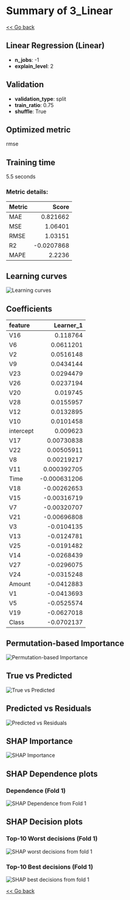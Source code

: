 # Summary of 3_Linear

[<< Go back](../README.md)


## Linear Regression (Linear)
- **n_jobs**: -1
- **explain_level**: 2

## Validation
 - **validation_type**: split
 - **train_ratio**: 0.75
 - **shuffle**: True

## Optimized metric
rmse

## Training time

5.5 seconds

### Metric details:
| Metric   |      Score |
|:---------|-----------:|
| MAE      |  0.821662  |
| MSE      |  1.06401   |
| RMSE     |  1.03151   |
| R2       | -0.0207868 |
| MAPE     |  2.2236    |



## Learning curves
![Learning curves](learning_curves.png)

## Coefficients
| feature   |    Learner_1 |
|:----------|-------------:|
| V16       |  0.118764    |
| V6        |  0.0611201   |
| V2        |  0.0516148   |
| V9        |  0.0434144   |
| V23       |  0.0294479   |
| V26       |  0.0237194   |
| V20       |  0.019745    |
| V28       |  0.0155957   |
| V12       |  0.0132895   |
| V10       |  0.0101458   |
| intercept |  0.009623    |
| V17       |  0.00730838  |
| V22       |  0.00505911  |
| V8        |  0.00219217  |
| V11       |  0.000392705 |
| Time      | -0.000631206 |
| V18       | -0.00262653  |
| V15       | -0.00316719  |
| V7        | -0.00320707  |
| V21       | -0.00696808  |
| V3        | -0.0104135   |
| V13       | -0.0124781   |
| V25       | -0.0191482   |
| V14       | -0.0268439   |
| V27       | -0.0296075   |
| V24       | -0.0315248   |
| Amount    | -0.0412883   |
| V1        | -0.0413693   |
| V5        | -0.0525574   |
| V19       | -0.0627018   |
| Class     | -0.0702137   |


## Permutation-based Importance
![Permutation-based Importance](permutation_importance.png)
## True vs Predicted

![True vs Predicted](true_vs_predicted.png)


## Predicted vs Residuals

![Predicted vs Residuals](predicted_vs_residuals.png)



## SHAP Importance
![SHAP Importance](shap_importance.png)

## SHAP Dependence plots

### Dependence (Fold 1)
![SHAP Dependence from Fold 1](learner_fold_0_shap_dependence.png)

## SHAP Decision plots

### Top-10 Worst decisions (Fold 1)
![SHAP worst decisions from fold 1](learner_fold_0_shap_worst_decisions.png)
### Top-10 Best decisions (Fold 1)
![SHAP best decisions from fold 1](learner_fold_0_shap_best_decisions.png)

[<< Go back](../README.md)
